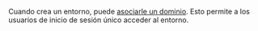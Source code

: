 Cuando crea un entorno, puede [asociarle un dominio](jbj1680184191443.md). Esto permite a los usuarios de inicio de sesión único acceder al entorno.
